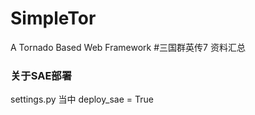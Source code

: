 # SimpleTor
A Tornado Based Web Framework
#三国群英传7 资料汇总
### 关于SAE部署
settings.py 当中 deploy_sae = True
